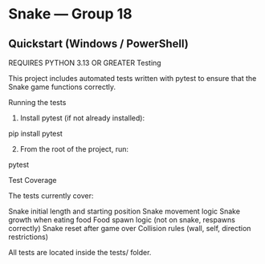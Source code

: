 ﻿# Snake — Group 18

## Quickstart (Windows / PowerShell)
REQUIRES PYTHON 3.13 OR GREATER 
Testing

This project includes automated tests written with pytest to ensure that the Snake game functions correctly.

Running the tests

1. Install pytest (if not already installed):

pip install pytest


2. From the root of the project, run:

pytest

Test Coverage

The tests currently cover:

Snake initial length and starting position
Snake movement logic
Snake growth when eating food
Food spawn logic (not on snake, respawns correctly)
Snake reset after game over
Collision rules (wall, self, direction restrictions)

All tests are located inside the tests/ folder.